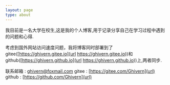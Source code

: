 ```yaml
---
layout: page
type: about
---
```


我目前是一名大学在校生,这是我的个人博客,用于记录分享自己在学习过程中遇到的问题和心得.

考虑到国外网站访问速度问题，我将博客同时部署到了gitee([https://ghivern.gitee.io](url https://ghivern.gitee.io))和github([https://ghivern.github.io](url https://ghivern.github.io))上,两者同步.

联系邮箱 : ghivern@foxmail.com
gitee    : [https://gitee.com/Ghivern](url)
github   : [https://github.com/Ghivern](url)


